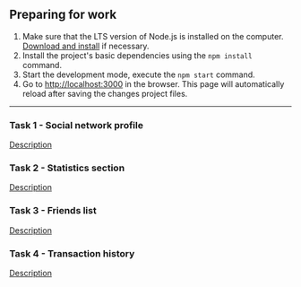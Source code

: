 ## Preparing for work

1. Make sure that the LTS version of Node.js is installed on the computer.
   [Download and install](https://nodejs.org/en/) if necessary.
2. Install the project's basic dependencies using the `npm install` command.
3. Start the development mode, execute the `npm start` command.
4. Go to [http://localhost:3000](http://localhost:3000) in the browser. This
   page will automatically reload after saving the changes project files.

---

### Task 1 - Social network profile

[Description](./task%231.md)

### Task 2 - Statistics section

[Description](./task%232.md)

### Task 3 - Friends list

[Description](./task%233.md)

### Task 4 - Transaction history

[Description](./task%234.md)
